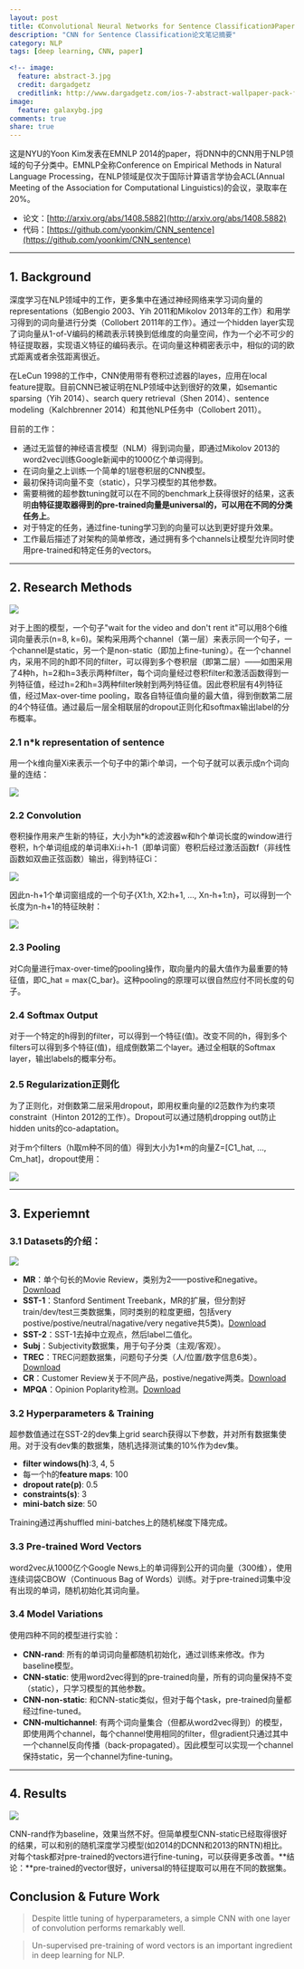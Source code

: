 ```yaml
---
layout: post
title: 《Convolutional Neural Networks for Sentence Classification》Paper Note
description: "CNN for Sentence Classification论文笔记摘要"
category: NLP
tags: [deep learning, CNN, paper]

<!-- image:
  feature: abstract-3.jpg
  credit: dargadgetz
  creditlink: http://www.dargadgetz.com/ios-7-abstract-wallpaper-pack-for-iphone-5-and-ipod-touch-retina/ -->
image:
  feature: galaxybg.jpg
comments: true
share: true
---
```


这是NYU的Yoon Kim发表在EMNLP 2014的paper，将DNN中的CNN用于NLP领域的句子分类中。EMNLP全称Conference on Empirical Methods in Natural Language Processing，在NLP领域是仅次于国际计算语言学协会ACL(Annual Meeting of the Association for Computational Linguistics)的会议，录取率在20%。

- 论文：[http://arxiv.org/abs/1408.5882](http://arxiv.org/abs/1408.5882)
- 代码：[https://github.com/yoonkim/CNN_sentence](https://github.com/yoonkim/CNN_sentence)

----

## 1. Background

深度学习在NLP领域中的工作，更多集中在通过神经网络来学习词向量的representations（如Bengio 2003、Yih 2011和Mikolov 2013年的工作）和用学习得到的词向量进行分类（Collobert 2011年的工作）。通过一个hidden layer实现了词向量从1-of-V编码的稀疏表示转换到低维度的向量空间，作为一个必不可少的特征提取器，实现语义特征的编码表示。在词向量这种稠密表示中，相似的词的欧式距离或者余弦距离很近。

在LeCun 1998的工作中，CNN使用带有卷积过滤器的layes，应用在local feature提取。目前CNN已被证明在NLP领域中达到很好的效果，如semantic sparsing（Yih 2014）、search query retrieval（Shen 2014）、sentence modeling（Kalchbrenner
 2014）和其他NLP任务中（Collobert 2011）。

目前的工作：

- 通过无监督的神经语言模型（NLM）得到词向量，即通过Mikolov 2013的word2vec训练Google新闻中的1000亿个单词得到。
- 在词向量之上训练一个简单的1层卷积层的CNN模型。
- 最初保持词向量不变（static），只学习模型的其他参数。
- 需要稍微的超参数tuning就可以在不同的benchmark上获得很好的结果，这表明**由特征提取器得到的pre-trained向量是universal的，可以用在不同的分类任务上**。
- 对于特定的任务，通过fine-tuning学习到的向量可以达到更好提升效果。
- 工作最后描述了对架构的简单修改，通过拥有多个channels让模型允许同时使用pre-trained和特定任务的vectors。

----

## 2. Research Methods

![](2016-01-01/model.jpg)

对于上图的模型，一个句子"wait for the video and don't rent it"可以用8个6维词向量表示(n=8, k=6)。架构采用两个channel（第一层）来表示同一个句子，一个channel是static，另一个是non-static（即加上fine-tuning）。在一个channel内，采用不同的h即不同的filter，可以得到多个卷积层（即第二层）——如图采用了4种h，h=2和h=3表示两种filter，每个词向量经过卷积filter和激活函数得到一列特征值，经过h=2和h=3两种filter映射到两列特征值。因此卷积层有4列特征值，经过Max-over-time pooling，取各自特征值向量的最大值，得到倒数第二层的4个特征值。通过最后一层全相联层的dropout正则化和softmax输出label的分布概率。

### 2.1 n*k representation of sentence

用一个k维向量Xi来表示一个句子中的第i个单词，一个句子就可以表示成n个词向量的连结：

![](2016-01-01/sentence.jpg)

### 2.2 Convolution

卷积操作用来产生新的特征，大小为h*k的滤波器w和h个单词长度的window进行卷积，h个单词组成的单词串Xi:i+h-1（即单词窗）卷积后经过激活函数f（非线性函数如双曲正弦函数）输出，得到特征Ci：

![](2016-01-01/convolution.jpg)

因此n-h+1个单词窗组成的一个句子{X1:h, X2:h+1, ..., Xn-h+1:n}，可以得到一个长度为n-h+1的特征映射：

![](2016-01-01/feature-map.jpg)

### 2.3 Pooling

对C向量进行max-over-time的pooling操作，取向量内的最大值作为最重要的特征值，即C_hat = max{C_bar}。这种pooling的原理可以很自然应付不同长度的句子。

### 2.4 Softmax Output

对于一个特定的h得到的filter，可以得到一个特征(值)。改变不同的h，得到多个filters可以得到多个特征(值)，组成倒数第二个layer。通过全相联的Softmax layer，输出labels的概率分布。

### 2.5 Regularization正则化

为了正则化，对倒数第二层采用dropout，即用权重向量的l2范数作为约束项constraint（Hinton 2012的工作）。Dropout可以通过随机dropping out防止hidden units的co-adaptation。

对于m个filters（h取m种不同的值）得到大小为1*m的向量Z=[C1_hat, ..., Cm_hat]，dropout使用：

![](2016-01-01/dropout.jpg)

----

## 3. Experiemnt

### 3.1 Datasets的介绍：

![](2016-01-01/datasets.jpg)

- **MR**：单个句长的Movie Review，类别为2——postive和negative。[Download](https://www.cs.cornell.edu/people/pabo/movie-review-data/)
- **SST-1**：Stanford Sentiment Treebank，MR的扩展，但分割好train/dev/test三类数据集，同时类别的粒度更细，包括very postive/postive/neutral/nagative/very negative共5类)。[Download](http://nlp.stanford.edu/sentiment/)
- **SST-2**：SST-1去掉中立观点，然后label二值化。
- **Subj**：Subjectivity数据集，用于句子分类（主观/客观）。
- **TREC**：TREC问题数据集，问题句子分类（人/位置/数字信息6类）。[Download](http://cogcomp.cs.illinois.edu/Data/QA/QC/)
- **CR**：Customer Review关于不同产品，postive/negative两类。[Download](http://www.cs.uic.edu/~liub/FBS/sentiment-analysis.html)
- **MPQA**：Opinion Poplarity检测。[Download](http://www.cs.pitt.edu/mpqa/)

### 3.2 Hyperparameters & Training

超参数值通过在SST-2的dev集上grid search获得以下参数，并对所有数据集使用。对于没有dev集的数据集，随机选择测试集的10%作为dev集。

- **filter windows(h)**:3, 4, 5
- 每一个h的**feature maps**: 100
- **dropout rate(p)**: 0.5
- **constraints(s)**: 3
- **mini-batch size**: 50

Training通过再shuffled mini-batches上的随机梯度下降完成。

### 3.3 Pre-trained Word Vectors

word2vec从1000亿个Google News上的单词得到公开的词向量（300维），使用连续词袋CBOW（Continuous Bag of Words）训练。对于pre-trained词集中没有出现的单词，随机初始化其词向量。

### 3.4 Model Variations

使用四种不同的模型进行实验：

- **CNN-rand**: 所有的单词词向量都随机初始化，通过训练来修改。作为baseline模型。
- **CNN-static**: 使用word2vec得到的pre-trained向量，所有的词向量保持不变（static），只学习模型的其他参数。
- **CNN-non-static**: 和CNN-static类似，但对于每个task，pre-trained向量都经过fine-tuned。
- **CNN-multichannel**: 有两个词向量集合（但都从word2vec得到）的模型，即使用两个channel，每个channel使用相同的filter，但gradient只通过其中一个channel反向传播（back-propagated）。因此模型可以实现一个channel保持static，另一个channel为fine-tuning。

----

## 4. Results

![](2016-01-01/results.jpg)

CNN-rand作为baseline，效果当然不好。但简单模型CNN-static已经取得很好的结果，可以和别的随机深度学习模型(如2014的DCNN和2013的RNTN)相比。对每个task都对pre-trained的vectors进行fine-tuning，可以获得更多改善。**结论：**pre-trained的vector很好，universal的特征提取可以用在不同的数据集。

## Conclusion & Future Work

> Despite little tuning of hyperparameters, a simple CNN with one layer of convolution performs remarkably well.

> Un-supervised pre-training of word vectors is an important ingredient in deep learning for NLP.
